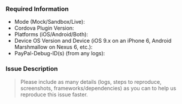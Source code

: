 ### Required Information

- Mode (Mock/Sandbox/Live):
- Cordova Plugin Version:
- Platforms (iOS/Android/Both):
- Device OS Version and Device (iOS 9.x on an iPhone 6, Android Marshmallow on Nexus 6, etc.):
- PayPal-Debug-ID(s) (from any logs):

### Issue Description

> Please include as many details (logs, steps to reproduce, screenshots, frameworks/dependencies) as you can to help us reproduce this issue faster.
